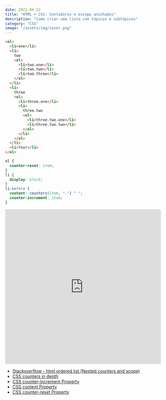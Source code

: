 ```yaml
---
date: 2022-04-22
title: "HTML + CSS: Contadores e escopo aninhados"
description: "Como criar uma lista com tópicos e subtópicos"
category: "CSS"
image: "/assets/img/cover.png"
---
```


```html
<ol>
  <li>one</li>
  <li>
    two
    <ol>
      <li>two.one</li>
      <li>two.two</li>
      <li>two.three</li>
    </ol>
  </li>
  <li>
    three
    <ol>
      <li>three.one</li>
      <li>
        three.two
        <ol>
          <li>three.two.one</li>
          <li>three.two.two</li>
        </ol>
      </li>
    </ol>
  </li>
  <li>four</li>
</ol>
```

```css
ol {
  counter-reset: item;
}
li {
  display: block;
}
li:before {
  content: counters(item, ".") " ";
  counter-increment: item;
}
```

<iframe src="https://codesandbox.io/embed/html-list-nested-counters-and-scope-yukb2t?fontsize=14&hidenavigation=1&theme=dark"
  style="width:100%; height:500px; border:0; border-radius: 4px; overflow:hidden;"
  title="html list - nested counters and scope"
  allow="accelerometer; ambient-light-sensor; camera; encrypted-media; geolocation; gyroscope; hid; microphone; midi; payment; usb; vr; xr-spatial-tracking"
  sandbox="allow-forms allow-modals allow-popups allow-presentation allow-same-origin allow-scripts"
></iframe>


- <a href="https://stackoverflow.com/questions/10405945/html-ordered-list-1-1-1-2-nested-counters-and-scope-not-working" target="_blank" rel="noopener noreferrer">Stackoverflow - html ordered list (Nested counters and scope)</a>
- <a href="https://gabrieleromanato.name/css-counters-in-depth" target="_blank" rel="noopener noreferrer">CSS counters in depth</a>
- <a href="https://www.w3schools.com/cssref/pr_gen_counter-increment.asp" target="_blank" rel="noopener noreferrer">CSS counter-increment Property</a>
- <a href="https://www.w3schools.com/cssref/pr_gen_content.asp" target="_blank" rel="noopener noreferrer">CSS content Property</a>
- <a href="https://www.w3schools.com/cssref/pr_gen_counter-reset.asp" target="_blank" rel="noopener noreferrer">CSS counter-reset Property</a>